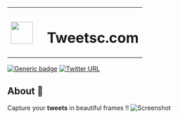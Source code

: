 <table>
<tr >
    <th><img src="" width="50px" height="50px" style="display:inline-block; "/></th>
    <th><h1>&ensp;Tweetsc.com</h1></th>
</tr>
</table>

[![Generic badge](https://img.shields.io/badge/Build-Success-<COLOR>.svg)](https://vercel.com/devgossips/tweetsc-com/deployments) [![Twitter URL](https://img.shields.io/twitter/url/https/twitter.com/heysagnik.svg?style=social&label=Follow%20%40heysagnik)](https://twitter.com/heysagnik)

## About 🎯
 Capture your **tweets** in beautiful frames !!
![Screenshot](https://api.microlink.io/?url=https://tweetsc-com.vercel.app&screenshot=true&meta=false&embed=screenshot.url&waitForTimeout=1500&type=jpeg&overlay.browser=dark&overlay.background=linear-gradient%28225deg%2C+%23FF057C+0%25%2C+%238D0B93+50%25%2C+%23321575+100%25%29)



